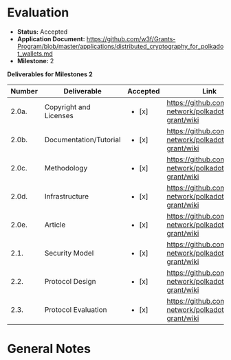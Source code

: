 # Evaluation

- **Status:** Accepted
- **Application Document:** https://github.com/w3f/Grants-Program/blob/master/applications/distributed_cryptography_for_polkadot_wallets.md
- **Milestone:** 2

**Deliverables for Milestones 2**

| Number | Deliverable | Accepted | Link | Notes |
| ------------- | ------------- | ------------- | ------------- | ------------- |
| 2.0a. | Copyright and Licenses | <ul><li>[x] </li></ul> | https://github.com/perun-network/polkadot-wallet-grant/wiki |  | 
| 2.0b. | Documentation/Tutorial | <ul><li>[x] </li></ul> | https://github.com/perun-network/polkadot-wallet-grant/wiki |  |
| 2.0c. | Methodology | <ul><li>[x] </li></ul> | https://github.com/perun-network/polkadot-wallet-grant/wiki |  |
| 2.0d. | Infrastructure | <ul><li>[x] </li></ul> | https://github.com/perun-network/polkadot-wallet-grant/wiki | |
| 2.0e. | Article | <ul><li>[x] </li></ul> | https://github.com/perun-network/polkadot-wallet-grant/wiki |  |
| 2.1. | Security Model | <ul><li>[x] </li></ul> | https://github.com/perun-network/polkadot-wallet-grant/wiki |  |
| 2.2. | Protocol Design | <ul><li>[x] </li></ul> | https://github.com/perun-network/polkadot-wallet-grant/wiki |  |
| 2.3. | Protocol Evaluation | <ul><li>[x] </li></ul> | https://github.com/perun-network/polkadot-wallet-grant/wiki |  |

# General Notes
